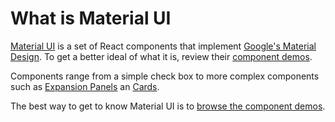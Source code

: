 # What is Material UI

[Material UI](https://material-ui.com) is a set of React components that implement [Google's Material Design](https://material.io/). To get a better ideal of what it is, review their [component demos](https://material-ui.com/demos/app-bar/).

Components range from a simple check box to more complex components such as [Expansion Panels](https://material-ui.com/demos/expansion-panels/) an [Cards](https://material-ui.com/demos/cards/).

The best way to get to know Material UI is to [browse the component demos](https://material-ui.com/demos/app-bar/).